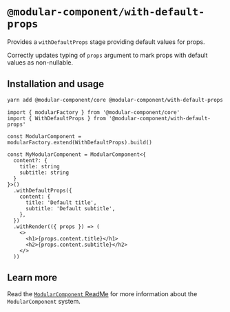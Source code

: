 # `@modular-component/with-default-props`

Provides a `withDefaultProps` stage providing default values for props.

Correctly updates typing of `props` argument to mark props with default
values as non-nullable.

## Installation and usage

```bash
yarn add @modular-component/core @modular-component/with-default-props
```

```tsx
import { modularFactory } from '@modular-component/core'
import { WithDefaultProps } from '@modular-component/with-default-props'

const ModularComponent = modularFactory.extend(WithDefaultProps).build()

const MyModularComponent = ModularComponent<{
  content?: {
    title: string
    subtitle: string
  }
}>()
  .withDefaultProps({
    content: {
      title: 'Default title',
      subtitle: 'Default subtitle',
    },
  })
  .withRender(({ props }) => (
    <>
      <h1>{props.content.title}</h1>
      <h2>{props.content.subtitle}</h2>
    </>
  ))
```

## Learn more

Read the [`ModularComponent` ReadMe](https://github.com/jvdsande/modular-component/blob/master/README.md) for more information about the `ModularComponent` system.
